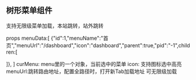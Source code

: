 ## 树形菜单组件
支持无限级菜单加载，本站跳转，站外跳转

props
menuData:[
	{"id":1,"menuName":"首页","menuUrl":"/dashboard","icon":"dashboard","parent":true,"pid":"-1",children:[

  ]},
]
curMenu: menu里的一个对象，当前选中的菜单
icon: 支持图标选中高亮
menuUrl:跳转路由地址，配置全路径时，打开新Tab加载地址
可无限级加载